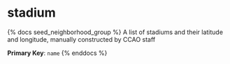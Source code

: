 # stadium

{% docs seed_neighborhood_group %}
A list of stadiums and their latitude and longitude, manually constructed
by CCAO staff

**Primary Key**: `name`
{% enddocs %}